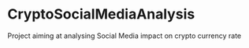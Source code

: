 # CryptoSocialMediaAnalysis
Project aiming at analysing Social Media impact on crypto currency rate
